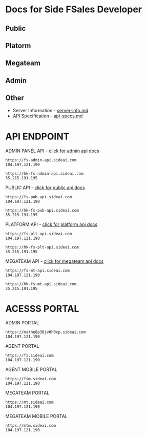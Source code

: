 # Docs for Side FSales Developer

## Public

## Platorm

## Megateam

## Admin

## Other
* Server Information - [server-info.md](other/server-info.md)
* API Specification - [api-specs.md](other/api-spec.md)

# API ENDPOINT
ADMIN PANEL API - [click for admin api docs](admin/)
```
https://fs-admin-api.sideai.com
104.197.121.190

https://hk-fs-admin-api.sideai.com
35.215.191.195
```

PUBLIC API - [click for public api docs](public/)
```
https://fs-pub-api.sideai.com
104.197.121.190

https://hk-fs-pub-api.sideai.com
35.215.191.195
```

PLATFORM API - [click for platform api docs](platform/)
```
https://fs-plt-api.sideai.com
104.197.121.190

https://hk-fs-plt-api.sideai.com
35.215.191.195
```

MEGATEAM API - [click for megateam api docs](megateam/)
```
https://fs-mt-api.sideai.com
104.197.121.190

https://hk-fs-mt-api.sideai.com
35.215.191.195
```

# ACESSS PORTAL

ADMIN PORTAL
```
https://mathe8p38jv0h0cp.sideai.com
104.197.121.190
```

AGENT PORTAL
```
https://fs.sideai.com
104.197.121.190
```

AGENT MOBILE PORTAL
```
https://fsm.sideai.com
104.197.121.190
```

MEGATEAM PORTAL
```
https://mt.sideai.com
104.197.121.190
```

MEGATEAM MOBILE PORTAL
```
https://mtm.sideai.com
104.197.121.190
```


